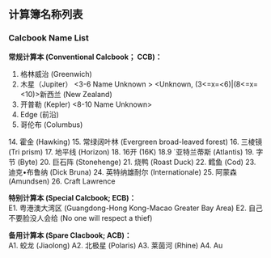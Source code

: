 <h2>计算簿名称列表</h2>
<h3>Calcbook Name List</h3>

<b>常规计算本 (Conventional Calcbook； CCB)：</b>
<br>
1.  格林威治 (Greenwich)
2.  木星（Jupiter）
<3-6 Name Unknown >
<Unknown, (3<=x=<6)|(8<=x=<10)>新西兰 (New Zealand)
7.  开普勒 (Kepler)
<8-10 Name Unknown>
11.  Edge (前沿)
12.  哥伦布 (Columbus)
<Skip No.13>
14.  霍金 (Hawking)
15.  常绿阔叶林 (Evergreen broad-leaved forest)
16.  三棱镜 (Tri prism)
17.  地平线 (Horizon)
18.  16开 (16K)
18.9 ̇  亚特兰蒂斯 (Atlantis)
19.  字节 (Byte)
20.  巨石阵 (Stonehenge)
21.  烧鸭 (Roast Duck)
22.  鳕鱼 (Cod)
23.  迪克•布鲁纳 (Dick Bruna)
24.  英特纳雄耐尔 (Internationale)
25.  阿蒙森 (Amundsen)
26.  Craft Lawrence

<b>特别计算本 (Special Calcbook; ECB)：</b>
<br>
E1.  粤港澳大湾区 (Guangdong-Hong Kong-Macao Greater Bay Area)
E2.  自己不要脸没人会给 (No one will respect a thief)

<b>备用计算本 (Spare Clacbook; ACB)：</b>
<br>
A1. 蛟龙 (Jiaolong)
A2. 北极星 (Polaris)
A3. 莱茵河 (Rhine)
A4. Au
